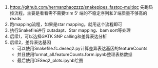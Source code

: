 1. https://github.com/hermanzhaozzzz/snakepipes_fastqc-multiqc
先跑质控流程，主要是看看需不需要trim 5‘ 端的不稳定序列和3'端质量不够高的reads
2. 跑mapping流程，如果是star mapping，就用这个流程即可
3. 执行Snakefile进行 cutadapt、Star mapping、bam sort等处理
4. 后续1，可以选择GATK SNP calling和差异表达分析
5. 后续2，差异表达基因
    - 可以使用Snakefile.fc.deseq2.py计算差异表达基因的featureCounts
    - 并且使用format_all.featureCounts.form.ipynb整理表格数据
    - 最后使用DESeq2_plots.ipynb绘图